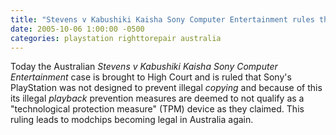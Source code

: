 ```yaml
---
title: "Stevens v Kabushiki Kaisha Sony Computer Entertainment rules that Sony's PlayStation's protection measures don't qualify as TPM. Modchips declared legal in Australia again."
date: 2005-10-06 1:00:00 -0500
categories: playstation righttorepair australia 
---
```


Today the Australian *Stevens v Kabushiki Kaisha Sony Computer Entertainment* case is brought to High Court and is ruled that Sony's PlayStation was not designed to prevent illegal *copying* and because of this its illegal *playback* prevention measures are deemed to not qualify as a "technological protection measure" (TPM) device as they  claimed. This ruling leads to modchips becoming legal in Australia again.

